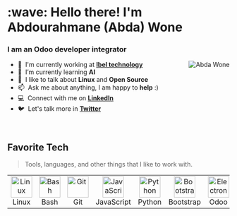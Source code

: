 
<h1 align="left" id="suhailkakar-title">:wave: Hello there! I'm Abdourahmane (Abda) Wone</h1>
<h3 align="left">I am an Odoo developer integrator </h3>


<a href="#suhailkakar-title">
  <img src="https://github-readme-stats.vercel.app/api?username=abdawone&show_icons=true&theme=react&count_private=true&include_all_commits=true" alt="Abda Wone" align="right" />
</a>

- :office: &nbsp;I'm currently working at **[Ibel technology]**
- :seedling: &nbsp;I’m currently learning **AI**
- :speech_balloon: &nbsp;I like to talk about **Linux** and **Open Source**
- :mailbox: &nbsp;Ask me about anything, I am happy to **help** :)
- :computer: &nbsp;Connect with me on **[LinkedIn]**
- :bird: &nbsp;Let's talk more in **[Twitter]**

<br>

<h2 align="left" id="abdawone-tech">Favorite Tech</h2>

> Tools, languages, and other things that I like to work with.


<table align="center">
  <tr>
    <td align="center" width="96">
      <a href="#abdawone-tech" >
        <img src="https://camo.githubusercontent.com/d7574156c7a1844d3c2907bae0e76254cca759290c08e08a6ef2bd7543c8c0ca/68747470733a2f2f692e6962622e636f2f737331374b47302f63376238313133323437666563643833626439623565643562643366333464352d72656d6f766562672d707265766965772e706e67" width="48" height="48" alt="Linux" />
      </a>
      <br>Linux
    </td>
    <td align="center" width="96">
      <a href="#abdawone-tech">
        <img src="https://bashlogo.com/img/symbol/png/full_colored_dark.png" width="48" height="48" alt="Bash" />
      </a>
      <br>Bash
    </td>
    <td align="center" width="96">
      <a href="#abdawone-tech" >
        <img src="https://upload.wikimedia.org/wikipedia/commons/thumb/3/3f/Git_icon.svg/1200px-Git_icon.svg.png" width="48" height="48" alt="Git" />
      </a>
      <br>Git
    </td>
    <td align="center" width="96">
      <a href="#abdawone-tech">
        <img src="https://upload.wikimedia.org/wikipedia/commons/thumb/9/99/Unofficial_JavaScript_logo_2.svg/1024px-Unofficial_JavaScript_logo_2.svg.png" width="48" height="48" alt="JavaScript" />
      </a>
      <br>JavaScript
    </td>
    <td align="center" width="96">
      <a href="#abdawone-tech">
        <img src="https://upload.wikimedia.org/wikipedia/commons/thumb/c/c3/Python-logo-notext.svg/1200px-Python-logo-notext.svg.png" width="48" height="48" alt="Python" />
      </a>
      <br>Python
    </td>
    <td align="center" width="96">
      <a href="#abdawone-tech">
        <img src="https://cdn.worldvectorlogo.com/logos/bootstrap-4.svg" width="48" height="48" alt="Bootstrap" />
      </a>
      <br>Bootstrap
    </td>
    <td align="center"  width="96">
      <a href="#abdawone-tech">
        <img src="https://upload.wikimedia.org/wikipedia/commons/thumb/5/50/Odoo_logo.svg/600px-Odoo_logo.svg.png" width="48" height="48" alt="Electron" />
      </a>
      <br>Odoo
    </td>
    <td align="center"  width="96">
      <a href="#abdawone-tech">
        <img src="https://www.docker.com/sites/default/files/d8/styles/role_icon/public/2019-07/Docker-Logo-White-RGB_Vertical-BG_0.png?itok=8Tuac9I3" width="48" height="48" alt="docker" />
      </a>
      <br>Docker
    </td>
     <td align="center"  width="96">
      <a href="#abdawone-tech">
        <img src="https://upload.wikimedia.org/wikipedia/commons/thumb/3/39/Kubernetes_logo_without_workmark.svg/617px-Kubernetes_logo_without_workmark.svg.png" width="48" height="48" alt="Gatsby" />
      </a>
      <br>Kubernetes
    </td>
  </tr>    
</table>
<!-- links -->


[Ibel technology]: https://ibeltechnology.com/ "Ibel technology"
[linkedin]: https://www.linkedin.com/in/abdourahmane-wone-b24207b1/ "Abdourahmane Wone LinkedIn"
[twitter]: https://www.twitter.com/abdawone "Abdourahmane Wone Twitter"
